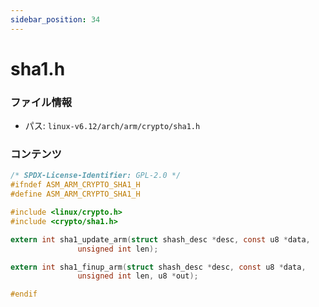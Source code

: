 ```yaml
---
sidebar_position: 34
---
```

# sha1.h

### ファイル情報

- パス: `linux-v6.12/arch/arm/crypto/sha1.h`

### コンテンツ

```h
/* SPDX-License-Identifier: GPL-2.0 */
#ifndef ASM_ARM_CRYPTO_SHA1_H
#define ASM_ARM_CRYPTO_SHA1_H

#include <linux/crypto.h>
#include <crypto/sha1.h>

extern int sha1_update_arm(struct shash_desc *desc, const u8 *data,
			   unsigned int len);

extern int sha1_finup_arm(struct shash_desc *desc, const u8 *data,
			   unsigned int len, u8 *out);

#endif

```
